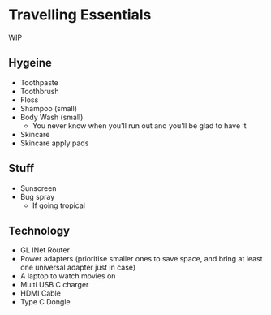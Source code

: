 # Travelling Essentials

WIP

## Hygeine

* Toothpaste
* Toothbrush
* Floss
* Shampoo (small)
* Body Wash (small)
    * You never know when you'll run out and you'll be glad to have it
* Skincare
* Skincare apply pads

## Stuff

* Sunscreen
* Bug spray
    * If going tropical

## Technology

* GL INet Router
* Power adapters (prioritise smaller ones to save space, and bring at least one universal adapter just in case)
* A laptop to watch movies on
* Multi USB C charger
* HDMI Cable
* Type C Dongle
